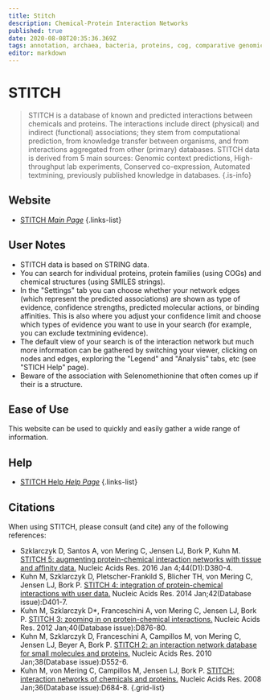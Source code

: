 ```yaml
---
title: Stitch
description: Chemical-Protein Interaction Networks
published: true
date: 2020-08-08T20:35:36.369Z
tags: annotation, archaea, bacteria, proteins, cog, comparative genomics, data capture, homolog discovery, database, homology, co-expression, data visualization, prediction, clustering, protein family, co-occurrence, data export, eukaryota, curated, network, protein domain, binding, interaction
editor: markdown
---
```


# STITCH

> STITCH is a database of known and predicted interactions between chemicals and proteins. The interactions include direct (physical) and indirect (functional) associations; they stem from computational prediction, from knowledge transfer between organisms, and from interactions aggregated from other (primary) databases. STITCH data is derived from 5 main sources: Genomic context predictions, High-throughput lab experiments, Conserved co-expression, Automated textmining, previously published knowledge in databases. 
{.is-info}

## Website

- [STITCH *Main Page*](http://stitch.embl.de/)
{.links-list}

## User Notes
- STITCH data is based on STRING data. 
- You can search for individual proteins, protein families (using COGs) and chemical structures (using SMILES strings).
- In the "Settings" tab you can choose whether your network edges (which represent the predicted associations) are shown as type of evidence, confidence strengths, predicted molecular actions, or binding affinities. This is also where you adjust your confidence limit and choose which types of evidence you want to use in your search (for example, you can exclude textmining evidence).
- The default view of your search is of the interaction network but much more information can be gathered by switching your viewer, clicking on nodes and edges, exploring the "Legend" and "Analysis" tabs, etc (see "STICH Help" page).
- Beware of the association with Selenomethionine that often  comes up if their is a structure.

## Ease of Use

This website can be used to quickly and easily gather a wide range of information. 

## Help

- [STITCH Help *Help Page*](http://stitch.embl.de/cgi/help.pl?UserId=RDA7p4JKrmcO&sessionId=4oaYXJLZvZjb)
{.links-list}

## Citations

When using STITCH, please consult (and cite) any of the following references:
 
-	Szklarczyk D, Santos A, von Mering C, Jensen LJ, Bork P, Kuhn M. [STITCH 5: augmenting protein-chemical interaction networks with tissue and affinity data.](https://www.ncbi.nlm.nih.gov/pubmed/26590256) Nucleic Acids Res. 2016 Jan 4;44(D1):D380-4.
&NewLine;
-	Kuhn M, Szklarczyk D, Pletscher-Frankild S, Blicher TH, von Mering C, Jensen LJ, Bork P. [STITCH 4: integration of protein-chemical interactions with user data.](https://www.ncbi.nlm.nih.gov/pubmed/24293645) Nucleic Acids Res. 2014 Jan;42(Database issue):D401-7.
&NewLine;
-	Kuhn M, Szklarczyk D*, Franceschini A, von Mering C, Jensen LJ, Bork P. [STITCH 3: zooming in on protein-chemical interactions.](https://www.ncbi.nlm.nih.gov/pubmed/22075997) Nucleic Acids Res. 2012 Jan;40(Database issue):D876-80.
&NewLine;
-	Kuhn M, Szklarczyk D, Franceschini A, Campillos M, von Mering C, Jensen LJ, Beyer A, Bork P. [STITCH 2: an interaction network database for small molecules and proteins.](https://www.ncbi.nlm.nih.gov/pubmed/19897548) Nucleic Acids Res. 2010 Jan;38(Database issue):D552-6.
&NewLine;
-	Kuhn M, von Mering C, Campillos M, Jensen LJ, Bork P. [STITCH: interaction networks of chemicals and proteins.](https://www.ncbi.nlm.nih.gov/pubmed/18084021) Nucleic Acids Res. 2008 Jan;36(Database issue):D684-8.
{.grid-list}